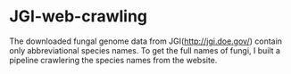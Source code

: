 # JGI-web-crawling

The downloaded fungal genome data from JGI(http://jgi.doe.gov/) contain only abbreviational species names.
To get the full names of fungi, I built a pipeline crawlering the species names from the website.
